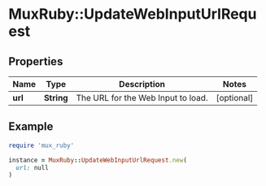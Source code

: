# MuxRuby::UpdateWebInputUrlRequest

## Properties

| Name | Type | Description | Notes |
| ---- | ---- | ----------- | ----- |
| **url** | **String** | The URL for the Web Input to load. | [optional] |

## Example

```ruby
require 'mux_ruby'

instance = MuxRuby::UpdateWebInputUrlRequest.new(
  url: null
)
```

